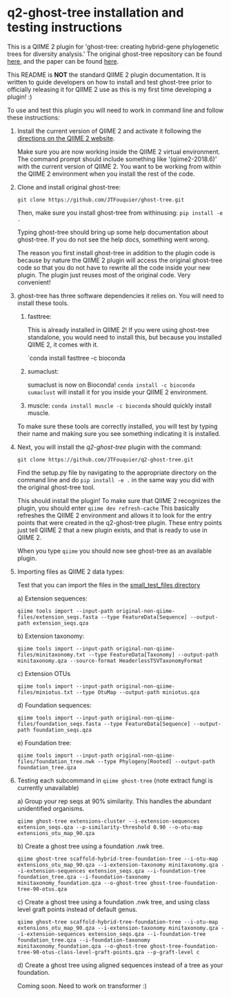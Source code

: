 # q2-ghost-tree installation and testing instructions

This is a QIIME 2 plugin for 'ghost-tree: creating hybrid-gene phylogenetic
trees for diversity analysis.' The original ghost-tree repository can be found
[here](https://github.com/JTFouquier/ghost-tree), and the paper can be found
[here](https://microbiomejournal.biomedcentral.com/articles/10.1186/s40168-016-0153-6).

This README is **NOT** the standard QIIME 2 plugin documentation. It is
written to guide developers on how to install and test ghost-tree prior to
officially releasing it for QIIME 2 use as this is my first time developing
a plugin! :)

To use and test this plugin you will need to work in command line
and follow these instructions:

1)  Install the current version of QIIME 2 and activate it following the
    [directions on the QIIME 2 website](https://docs.qiime2.org/2018.4/install/). 

    Make sure you are now working inside the QIIME 2 virtual environment.
    The command prompt should include something like '(qiime2-2018.6)' with
    the current version of QIIME 2. You want to be working from within the 
    QIIME 2 environment when you install the rest of the code.

2)  Clone and install original ghost-tree:

    `git clone https://github.com/JTFouquier/ghost-tree.git`

    Then, make sure you install ghost-tree from withinusing:
    `pip install -e .`

    Typing ghost-tree should bring up some help documentation about ghost-tree.
    If you do not see the help docs, something went wrong.

    The reason you first install ghost-tree in addition to the plugin code
    is because by nature the QIIME 2 plugin will access the original ghost-tree
    code so that you do not have to rewrite all the code inside your new
    plugin. The plugin just reuses most of the original code. Very convenient!

3)  ghost-tree has three software dependencies it relies on. You will need to
    install these tools.

    1)  fasttree:
        
        This is already installed in QIIME 2! If you were using
        ghost-tree standalone, you would need to install this, but because
        you installed QIIME 2, it comes with it.

        `conda install fasttree -c bioconda
        
    2)  sumaclust:

        sumaclust is now on Bioconda!
        `conda install -c bioconda sumaclust` will install it for you
        inside your QIIME 2 environment.

    3)  muscle:
        `conda install muscle -c bioconda` should quickly install muscle.

    To make sure these tools are correctly installed, you will test by
    typing their name and making sure you see something indicating it is
    installed.

4)  Next, you will install the *q2-ghost-tree* plugin with the command:

    `git clone https://github.com/JTFouquier/q2-ghost-tree.git`

    Find the setup.py file by navigating to the appropriate directory
    on the command line and do `pip install -e .` in the same way you
    did with the original ghost-tree tool.

    This should install the plugin! To make sure that QIIME 2 recognizes the
    plugin, you should enter `qiime dev refresh-cache` This basically
    refreshes the QIIME 2 environment and allows it to look for the entry
    points that were created in the q2-ghost-tree plugin. These entry points
    just tell QIIME 2 that a new plugin exists, and that is ready to use in 
    QIIME 2.

    When you type `qiime` you should now see ghost-tree as an available plugin.

5) Importing files as QIIME 2 data types:

    Test that you can import the files in the
    [small_test_files directory](https://github.com/JTFouquier/q2-ghost-tree/tree/master/small_test_files/original-non-qiime-files)

    a) Extension sequences:

    `qiime tools import --input-path
    original-non-qiime-files/extension_seqs.fasta --type
    FeatureData[Sequence] --output-path extension_seqs.qza`

    b) Extension taxonomy:

    `qiime tools import --input-path
    original-non-qiime-files/minitaxonomy.txt --type
    FeatureData[Taxonomy] --output-path minitaxonomy.qza
    --source-format HeaderlessTSVTaxonomyFormat`

    c) Extension OTUs

    `qiime tools import --input-path
    original-non-qiime-files/miniotus.txt --type OtuMap
    --output-path miniotus.qza`

    d) Foundation sequences:

    `qiime tools import --input-path
    original-non-qiime-files/foundation_seqs.fasta --type
    FeatureData[Sequence] --output-path foundation_seqs.qza`

    e) Foundation tree:

    `qiime tools import --input-path
    original-non-qiime-files/foundation_tree.nwk --type
    Phylogeny[Rooted] --output-path foundation_tree.qza`


6) Testing each subcommand in `qiime ghost-tree` (note extract fungi is
currently unavailable)

    a) Group your rep seqs at 90% similarity. This handles the
    abundant unidentified organisms.

    `qiime ghost-tree extensions-cluster --i-extension-sequences
    extension_seqs.qza --p-similarity-threshold 0.90 --o-otu-map
    extensions_otu_map_90.qza`

    b) Create a ghost tree using a foundation .nwk tree.

    `qiime ghost-tree scaffold-hybrid-tree-foundation-tree
    --i-otu-map extensions_otu_map_90.qza --i-extension-taxonomy
    minitaxonomy.qza --i-extension-sequences extension_seqs.qza
    --i-foundation-tree foundation_tree.qza --i-foundation-taxonomy
    minitaxonomy_foundation.qza --o-ghost-tree
    ghost-tree-foundation-tree-90-otus.qza`

    c) Create a ghost tree using a foundation .nwk tree, and using
    class level graft points instead of default genus.

    `qiime ghost-tree scaffold-hybrid-tree-foundation-tree
    --i-otu-map extensions_otu_map_90.qza --i-extension-taxonomy
    minitaxonomy.qza --i-extension-sequences extension_seqs.qza
    --i-foundation-tree foundation_tree.qza --i-foundation-taxonomy
    minitaxonomy_foundation.qza --o-ghost-tree
    ghost-tree-foundation-tree-90-otus-class-level-graft-points.qza
    --p-graft-level c`

    d) Create a ghost tree using aligned sequences instead of a tree as
    your foundation.

    Coming soon. Need to work on transformer :)